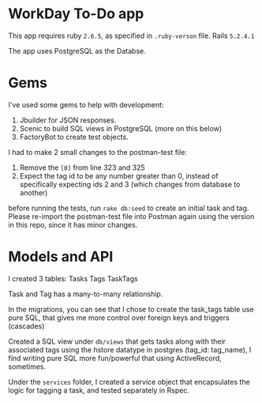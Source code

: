 # WorkDay To-Do app

This app requires ruby `2.6.5`, as specified in `.ruby-verson` file. Rails `5.2.4.1`

The app uses PostgreSQL as the Databse.

# Gems

I've used some gems to help with development:

1. Jbuilder for JSON responses.
2. Scenic to build SQL views in PostgreSQL (more on this below)
3. FactoryBot to create test objects.


I had to make 2 small changes to the postman-test file: 
1. Remove the `[0]` from line 323 and 325
2. Expect the tag id to be any number greater than 0, instead of specifically expecting ids 2 and 3 (which changes from database to another)

before running the tests, run `rake db:seed` to create an initial task and tag.
Please re-import the postman-test file into Postman again using the version in this repo, since it has minor changes.

# Models and API

I created 3 tables:
Tasks
Tags
TaskTags

Task and Tag has a many-to-many relationship.

In the migrations, you can see that I chose to create the task_tags table use pure SQL, that gives me more control over foreign keys and triggers (cascades)

Created a SQL view under `db/views` that gets tasks along with their associated tags using the hstore datatype in postgres (tag_id: tag_name), I find writing pure SQL more fun/powerful that using ActiveRecord, sometimes.


Under the `services` folder, I created a service object that encapsulates the logic for tagging a task, and tested separately in Rspec. 